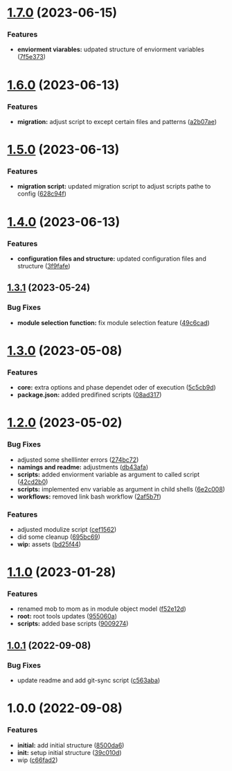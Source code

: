 # [1.7.0](https://github.com/paulAlexSerban/mod--boilerplate-starter-kit/compare/v1.6.0...v1.7.0) (2023-06-15)


### Features

* **enviorment viarables:** udpated structure of enviorment variables ([7f5e373](https://github.com/paulAlexSerban/mod--boilerplate-starter-kit/commit/7f5e373bfcfb816f1735d29078bb756b232d88ae))

# [1.6.0](https://github.com/paulAlexSerban/mod--boilerplate-starter-kit/compare/v1.5.0...v1.6.0) (2023-06-13)


### Features

* **migration:** adjust script to except certain files and patterns ([a2b07ae](https://github.com/paulAlexSerban/mod--boilerplate-starter-kit/commit/a2b07aed037c3ed67920d0c3695788974b68a667))

# [1.5.0](https://github.com/paulAlexSerban/mod--boilerplate-starter-kit/compare/v1.4.0...v1.5.0) (2023-06-13)


### Features

* **migration script:** updated migration script to adjust scripts pathe to config ([628c94f](https://github.com/paulAlexSerban/mod--boilerplate-starter-kit/commit/628c94fdac65db635a51020f055ecddae08342ab))

# [1.4.0](https://github.com/paulAlexSerban/mod--boilerplate-starter-kit/compare/v1.3.1...v1.4.0) (2023-06-13)


### Features

* **configuration files and structure:** updated configuration files and structure ([3f9fafe](https://github.com/paulAlexSerban/mod--boilerplate-starter-kit/commit/3f9fafef511587e7ecee7caba92d74033def13d1))

## [1.3.1](https://github.com/paulAlexSerban/mod--boilerplate-starter-kit/compare/v1.3.0...v1.3.1) (2023-05-24)


### Bug Fixes

* **module selection function:** fix module selection feature ([49c6cad](https://github.com/paulAlexSerban/mod--boilerplate-starter-kit/commit/49c6cadbeacdd27fb3961218cb9280137f8ade65))

# [1.3.0](https://github.com/paulAlexSerban/mod--boilerplate-starter-kit/compare/v1.2.0...v1.3.0) (2023-05-08)


### Features

* **core:** extra options and phase dependet oder of execution ([5c5cb9d](https://github.com/paulAlexSerban/mod--boilerplate-starter-kit/commit/5c5cb9dc70cbda58f6c08ce5943d94795621e6fe))
* **package.json:** added predifined scripts ([08ad317](https://github.com/paulAlexSerban/mod--boilerplate-starter-kit/commit/08ad317020a7912c95c339b51cc01cfdc52c67a7))

# [1.2.0](https://github.com/paulAlexSerban/mod--boilerplate-starter-kit/compare/v1.1.0...v1.2.0) (2023-05-02)


### Bug Fixes

* adjusted some shelllinter errors ([274bc72](https://github.com/paulAlexSerban/mod--boilerplate-starter-kit/commit/274bc724400c9c1392c7244f3ab706595bde0f14))
* **namings and readme:** adjustments ([db43afa](https://github.com/paulAlexSerban/mod--boilerplate-starter-kit/commit/db43afaed50c8d2c0e5e31dbcaa8e5e5c0c6f6bc))
* **scripts:** added enviorment variable as argument to called script ([42cd2b0](https://github.com/paulAlexSerban/mod--boilerplate-starter-kit/commit/42cd2b0837bdea3bb85ec1c580c015989ccfd592))
* **scripts:** implemented env variable as argument in child shells ([6e2c008](https://github.com/paulAlexSerban/mod--boilerplate-starter-kit/commit/6e2c00848b988bdff684dfe420d1c0f2a50de3fd))
* **workflows:** removed link bash workflow ([2af5b7f](https://github.com/paulAlexSerban/mod--boilerplate-starter-kit/commit/2af5b7f101ac3082837146b63f2471e0e756c863))


### Features

* adjusted modulize script ([cef1562](https://github.com/paulAlexSerban/mod--boilerplate-starter-kit/commit/cef1562168f4daabde216a42eecf57b86f4dbf7d))
* did some cleanup ([695bc69](https://github.com/paulAlexSerban/mod--boilerplate-starter-kit/commit/695bc69ecd130e57440fa9d441efac3c59d5d976))
* **wip:** assets ([bd25f44](https://github.com/paulAlexSerban/mod--boilerplate-starter-kit/commit/bd25f44bfbb4405061c8ebb4312c8d541defb005))

# [1.1.0](https://github.com/paulAlexSerban/mod--boilerplate-starter-kit/compare/v1.0.1...v1.1.0) (2023-01-28)


### Features

* renamed mob to mom as in module object model ([f52e12d](https://github.com/paulAlexSerban/mod--boilerplate-starter-kit/commit/f52e12d40a84025cf98e6092eb6835c2757aec55))
* **root:** root tools updates ([955060a](https://github.com/paulAlexSerban/mod--boilerplate-starter-kit/commit/955060af095c5508326f4d7e668ef7888845ecb4))
* **scripts:** added base scripts ([9009274](https://github.com/paulAlexSerban/mod--boilerplate-starter-kit/commit/9009274c64c9d97ffbaca131e06652f75239f43e))

## [1.0.1](https://github.com/paulAlexSerban/tpl--clean-boilerplate/compare/v1.0.0...v1.0.1) (2022-09-08)


### Bug Fixes

* update readme and add git-sync script ([c563aba](https://github.com/paulAlexSerban/tpl--clean-boilerplate/commit/c563aba32ee9ac683aca78703d0aa82af7104239))

# 1.0.0 (2022-09-08)

### Features

- **initial:** add initial structure ([8500da6](https://github.com/paulAlexSerban/tpl--clean-boilerplate/commit/8500da663fb0a55454c879e379a87707700554b3))
- **init:** setup initial structure ([39c010d](https://github.com/paulAlexSerban/tpl--clean-boilerplate/commit/39c010d6467340836715b9d2662ab2ae99efe42a))
- wip ([c66fad2](https://github.com/paulAlexSerban/tpl--clean-boilerplate/commit/c66fad2a9d9cd29afa4126e3a27b6007ddc02839))
